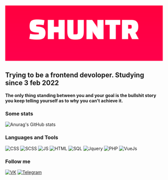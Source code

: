 ![Header](https://github.com/SHUNTR/SHUNTR/blob/main/assets/banner.png)

## Trying to be a frontend devoloper. Studying since 3 feb 2022
#### The only thing standing between you and your goal is the bullshit story you keep telling yourself as to why you can't achieve it.


### Some stats
![Anurag's GitHub stats](https://github-readme-stats.vercel.app/api?username=shuntr&theme=radical&show_icons=true)

### Languages and Tools
![CSS](https://img.shields.io/badge/CSS-ff014f?style=for-the-badge&logo=CSS)
![SCSS](https://img.shields.io/badge/SCSS-ff014f?style=for-the-badge&logo=SCSS)
![JS](https://img.shields.io/badge/JS-ff014f?style=for-the-badge&logo=JavaScript)
![HTML](https://img.shields.io/badge/HTML-ff014f?style=for-the-badge&logo=HTML)
![SQL](https://img.shields.io/badge/SQL-ff014f?style=for-the-badge&logo=)
![Jquery](https://img.shields.io/badge/Jquery-ff014f?style=for-the-badge&logo=Jquery)
![PHP](https://img.shields.io/badge/PHP-ff014f?style=for-the-badge&logo=php)
![VueJs](https://img.shields.io/badge/Vue-ff014f?style=for-the-badge&logo=VUE)

### Follow me
[![VK](https://img.shields.io/badge/VK-ff014f?style=for-the-badge&logo=VK)](https://vk.com/shuntrs)
[![Telegram](https://img.shields.io/badge/Telegram-ff014f?style=for-the-badge&logo=telegram)](https://t.me/SHUNTRWEB)



